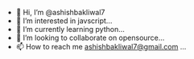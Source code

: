 - 👋 Hi, I’m @ashishbakliwal7
- 👀 I’m interested in javscript...
- 🌱 I’m currently learning python...
- 💞️ I’m looking to collaborate on opensource...
- 📫 How to reach me ashishbakliwal7@gmail.com ...

<!---
ashishbakliwal7/ashishbakliwal7 is a ✨ special ✨ repository because its `README.md` (this file) appears on your GitHub profile.
You can click the Preview link to take a look at your changes.
--->
